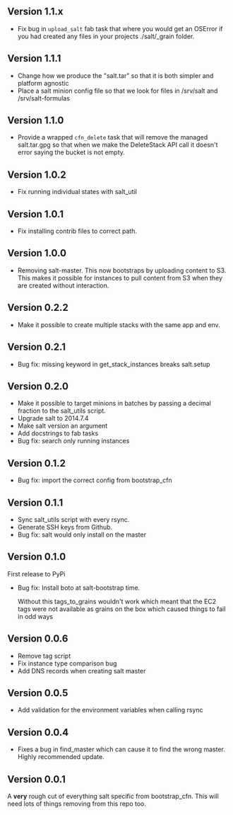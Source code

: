 ## Version 1.1.x

* Fix bug in `upload_salt` fab task that where you would get an OSError if you
  had created any files in your projects ./salt/_grain folder.

## Version 1.1.1

* Change how we produce the "salt.tar" so that it is both simpler and platform
  agnostic
* Place a salt minion config file so that we look for files in /srv/salt and
  /srv/salt-formulas

## Version 1.1.0

* Provide a wrapped `cfn_delete` task that will remove the managed
  salt.tar.gpg so that when we make the DeleteStack API call it doesn't error
  saying the bucket is not empty.

## Version 1.0.2

* Fix running individual states with salt_util

## Version 1.0.1

* Fix installing contrib files to correct path.

## Version 1.0.0

* Removing salt-master. This now bootstraps by uploading content to S3. This makes it possible for instances to pull content from S3 when they are created without interaction.

## Version 0.2.2

* Make it possible to create multiple stacks with the same app and env.

## Version 0.2.1

* Bug fix: missing keyword in get_stack_instances breaks salt.setup

## Version 0.2.0

* Make it possible to target minions in batches by passing a decimal fraction to the salt_utils script.
* Upgrade salt to 2014.7.4
* Make salt version an argument
* Add docstrings to fab tasks
* Bug fix: search only running instances

## Version 0.1.2

* Bug fix: import the correct config from bootstrap_cfn

## Version 0.1.1

* Sync salt_utils script with every rsync.
* Generate SSH keys from Github.
* Bug fix: salt would only install on the master

## Version 0.1.0

First release to PyPi

* Bug fix: Install boto at salt-bootstrap time.

  Without this tags_to_grains wouldn't work which meant that the EC2 tags were
  not available as grains on the box which caused things to fail in odd ways


## Version 0.0.6

* Remove tag script
* Fix instance type comparison bug
* Add DNS records when creating salt master

## Version 0.0.5

* Add validation for the environment variables when calling rsync

## Version 0.0.4

* Fixes a bug in find_master which can cause it to find the wrong master. Highly recommended update.

## Version 0.0.1

A **very** rough cut of everything salt specific from bootstrap_cfn. This will
need lots of things removing from this repo too.
